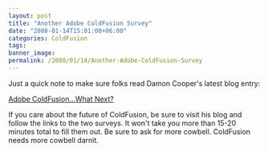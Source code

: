 ```yaml
---
layout: post
title: "Another Adobe ColdFusion Survey"
date: "2008-01-14T15:01:00+06:00"
categories: ColdFusion 
tags: 
banner_image: 
permalink: /2008/01/14/Another-Adobe-ColdFusion-Survey
---
```


Just a quick note to make sure folks read Damon Cooper's latest blog entry:

<a href="http://www.dcooper.org/blog/client/index.cfm?mode=entry&entry=79B3DF0C-4E22-1671-59F78A8081FA7A91">Adobe ColdFusion...What Next?</a>

If you care about the future of ColdFusion, be sure to visit his blog and follow the links to the two surveys. It won't take you more than 15-20 minutes total to fill them out. Be sure to ask for more cowbell. ColdFusion needs more cowbell darnit.